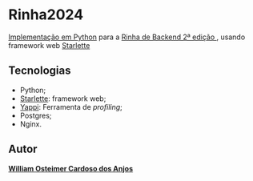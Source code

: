 # Rinha2024

[Implementação em Python](https://github.com/wosteimer/Rinha2024) para a [Rinha de Backend 2ª edição
](https://github.com/zanfranceschi/rinha-de-backend-2024-q1), usando framework
web [Starlette](https://www.starlette.io)

## Tecnologias

- Python;
- [Starlette](https://www.starlette.io): framework web;
- [Yappi](https://github.com/sumerc/yappi): Ferramenta de _profiling_;
- Postgres;
- Nginx.

## Autor

**[William Osteimer Cardoso dos Anjos](https://wosteimer.github.io/my-links)**
